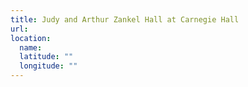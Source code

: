 ```yaml
---
title: Judy and Arthur Zankel Hall at Carnegie Hall
url:
location:
  name:
  latitude: ""
  longitude: ""
---
```

